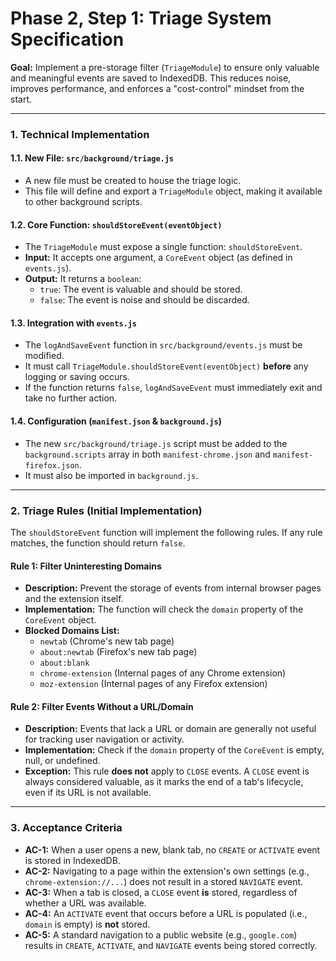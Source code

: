 # Phase 2, Step 1: Triage System Specification

**Goal:** Implement a pre-storage filter (`TriageModule`) to ensure only valuable and meaningful events are saved to IndexedDB. This reduces noise, improves performance, and enforces a "cost-control" mindset from the start.

---

### 1. Technical Implementation

#### 1.1. New File: `src/background/triage.js`

- A new file must be created to house the triage logic.
- This file will define and export a `TriageModule` object, making it available to other background scripts.

#### 1.2. Core Function: `shouldStoreEvent(eventObject)`

- The `TriageModule` must expose a single function: `shouldStoreEvent`.
- **Input:** It accepts one argument, a `CoreEvent` object (as defined in `events.js`).
- **Output:** It returns a `boolean`:
    - `true`: The event is valuable and should be stored.
    - `false`: The event is noise and should be discarded.

#### 1.3. Integration with `events.js`

- The `logAndSaveEvent` function in `src/background/events.js` must be modified.
- It must call `TriageModule.shouldStoreEvent(eventObject)` **before** any logging or saving occurs.
- If the function returns `false`, `logAndSaveEvent` must immediately exit and take no further action.

#### 1.4. Configuration (`manifest.json` & `background.js`)

- The new `src/background/triage.js` script must be added to the `background.scripts` array in both `manifest-chrome.json` and `manifest-firefox.json`.
- It must also be imported in `background.js`.

---

### 2. Triage Rules (Initial Implementation)

The `shouldStoreEvent` function will implement the following rules. If any rule matches, the function should return `false`.

#### Rule 1: Filter Uninteresting Domains

- **Description:** Prevent the storage of events from internal browser pages and the extension itself.
- **Implementation:** The function will check the `domain` property of the `CoreEvent` object.
- **Blocked Domains List:**
    - `newtab` (Chrome's new tab page)
    - `about:newtab` (Firefox's new tab page)
    - `about:blank`
    - `chrome-extension` (Internal pages of any Chrome extension)
    - `moz-extension` (Internal pages of any Firefox extension)

#### Rule 2: Filter Events Without a URL/Domain

- **Description:** Events that lack a URL or domain are generally not useful for tracking user navigation or activity.
- **Implementation:** Check if the `domain` property of the `CoreEvent` is empty, null, or undefined.
- **Exception:** This rule **does not** apply to `CLOSE` events. A `CLOSE` event is always considered valuable, as it marks the end of a tab's lifecycle, even if its URL is not available.

---

### 3. Acceptance Criteria

- **AC-1:** When a user opens a new, blank tab, no `CREATE` or `ACTIVATE` event is stored in IndexedDB.
- **AC-2:** Navigating to a page within the extension's own settings (e.g., `chrome-extension://...`) does not result in a stored `NAVIGATE` event.
- **AC-3:** When a tab is closed, a `CLOSE` event **is** stored, regardless of whether a URL was available.
- **AC-4:** An `ACTIVATE` event that occurs before a URL is populated (i.e., `domain` is empty) is **not** stored.
- **AC-5:** A standard navigation to a public website (e.g., `google.com`) results in `CREATE`, `ACTIVATE`, and `NAVIGATE` events being stored correctly.
